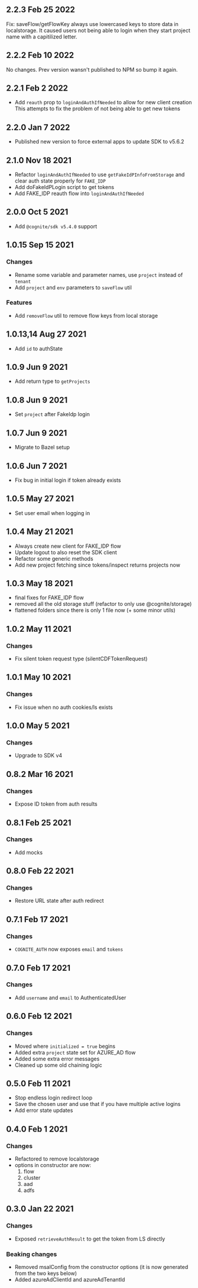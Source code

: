 ## 2.2.3 Feb 25 2022

Fix: saveFlow/getFlowKey always use lowercased keys to store data in localstorage.
It caused users not being able to login when they start project name with a capitilized letter.

## 2.2.2 Feb 10 2022

No changes.
Prev version wansn't published to NPM so bump it again.

## 2.2.1 Feb 2 2022

- Add `reauth` prop to `loginAndAuthIfNeeded` to allow for new client creation
  This attempts to fix the problem of not being able to get new tokens

## 2.2.0 Jan 7 2022

- Published new version to force external apps to update SDK to v5.6.2

## 2.1.0 Nov 18 2021

- Refactor `loginAndAuthIfNeeded` to use `getFakeIdPInfoFromStorage` and clear auth state properly for `FAKE_IDP`
- Add doFakeIdPLogin script to get tokens
- Add FAKE_IDP reauth flow into `loginAndAuthIfNeeded`

## 2.0.0 Oct 5 2021

- Add `@cognite/sdk v5.4.0` support

## 1.0.15 Sep 15 2021

### Changes

- Rename some variable and parameter names, use `project` instead of `tenant`
- Add `project` and `env` parameters to `saveFlow` util

### Features

- Add `removeFlow` util to remove flow keys from local storage

## 1.0.13,14 Aug 27 2021

- Add `id` to authState

## 1.0.9 Jun 9 2021

- Add return type to `getProjects`

## 1.0.8 Jun 9 2021

- Set `project` after FakeIdp login

## 1.0.7 Jun 9 2021

- Migrate to Bazel setup

## 1.0.6 Jun 7 2021

- Fix bug in initial login if token already exists

## 1.0.5 May 27 2021

- Set user email when logging in

## 1.0.4 May 21 2021

- Always create new client for FAKE_IDP flow
- Update logout to also reset the SDK client
- Refactor some generic methods
- Add new project fetching since tokens/inspect returns projects now

## 1.0.3 May 18 2021

- final fixes for FAKE_IDP flow
- removed all the old storage stuff (refactor to only use @cognite/storage)
- flattened folders since there is only 1 file now (+ some minor utils)

## 1.0.2 May 11 2021

### Changes

- Fix silent token request type (silentCDFTokenRequest)

## 1.0.1 May 10 2021

### Changes

- Fix issue when no auth cookies/ls exists

## 1.0.0 May 5 2021

### Changes

- Upgrade to SDK v4

## 0.8.2 Mar 16 2021

### Changes

- Expose ID token from auth results

## 0.8.1 Feb 25 2021

### Changes

- Add mocks

## 0.8.0 Feb 22 2021

### Changes

- Restore URL state after auth redirect

## 0.7.1 Feb 17 2021

### Changes

- `COGNITE_AUTH` now exposes `email` and `tokens`

## 0.7.0 Feb 17 2021

### Changes

- Add `username` and `email` to AuthenticatedUser

## 0.6.0 Feb 12 2021

### Changes

- Moved where `initialized = true` begins
- Added extra `project` state set for AZURE_AD flow
- Added some extra error messages
- Cleaned up some old chaining logic

## 0.5.0 Feb 11 2021

- Stop endless login redirect loop
- Save the chosen user and use that if you have multiple active logins
- Add error state updates

## 0.4.0 Feb 1 2021

### Changes

- Refactored to remove localstorage
- options in constructor are now:
  1. flow
  2. cluster
  3. aad
  4. adfs

## 0.3.0 Jan 22 2021

### Changes

- Exposed `retrieveAuthResult` to get the token from LS directly

### Beaking changes

- Removed msalConfig from the constructor options (it is now generated from the two keys below)
- Added azureAdClientId and azureAdTenantId

